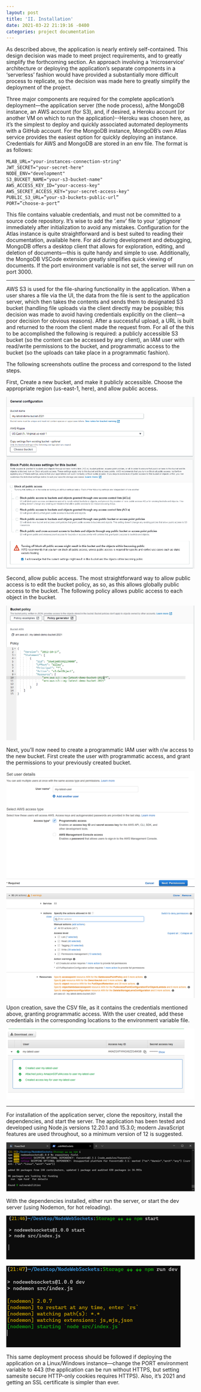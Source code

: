 ```yaml
---
layout: post
title: 'II. Installation'
date: 2021-03-22 21:19:16 -0400
categories: project documentation
---
```


As described above, the application is nearly entirely self-contained. This design decision was made to meet project requirements, and to greatly simplify the forthcoming section.
An approach involving a ‘microservice’ architecture or deploying the application’s separate components in a ‘serverless’ fashion would have provided a substantially more difficult process to replicate, so the decision was made here to greatly simplify the deployment of the project.

Three major components are required for the complete application’s deployment—the application server (the node process), a/the MongoDB instance, an AWS account (for S3), and, if desired, a
Heroku account (or another VM on which to run the application)--Heroku was chosen here, as it’s the simplest to deploy and quickly associated automated deployments with a GitHub account. For
the MongoDB instance, MongoDB’s own Atlas service provides the easiest option for quickly deploying an instance. Credentials for AWS and MongoDB are stored in an env file. The format is as
follows:

```
MLAB_URL="your-instances-connection-string"
JWT_SECRET="your-secret-here"
NODE_ENV="development"
S3_BUCKET_NAME="your-s3-bucket-name"
AWS_ACCESS_KEY_ID="your-access-key"
AWS_SECRET_ACCESS_KEY="your-secret-access-key"
PUBLIC_S3_URL=”your-s3-buckets-public-url”
PORT=”choose-a-port”
```

This file contains valuable credentials, and must not be committed to a source code repository. It’s wise to add the ‘.env’ file to your ‘.gitignore’ immediately after initialization to avoid any mistakes. Configuration for the Atlas instance is quite straightforward and is best suited to reading their documentation, available here. For aid during development and debugging, MongoDB offers a desktop client that allows for exploration, editing, and deletion of documents—this is quite handy and simple to use. Additionally, the MongoDB VSCode extension greatly simplifies quick viewing of documents. If the port environment variable is not set, the server will run on port 3000.

---

AWS S3 is used for the file-sharing functionality in the application. When a user shares a file via the UI, the data from the file is sent to the application server, which then takes the contents and sends them to designated S3 bucket (handling file uploads via the client directly may be possible; this decision was made to avoid having credentials explicitly on the client—a poor decision for obvious reasons). After a successful upload, a URL is built and returned to the room the client made the request from. For all of the this to be accomplished the following is required: a publicly accessible S3 bucket (so the content can be accessed by any client), an IAM user with read/write permissions to the bucket, and programmatic access to the bucket (so the uploads can take place in a programmatic fashion).

The following screenshots outline the process and correspond to the listed steps.

First, Create a new bucket, and make it publicly accessible. Choose the appropriate region (us-east-1, here), and allow public access.

![AWS 1](/assets/images/aws1.PNG)

Second, allow public access. The most straightforward way to allow public access is to edit the bucket policy, as so, as this allows globally public access to the bucket. The following policy allows public access to each object in the bucket.

![AWS 2](/assets/images/aws2.PNG)

Next, you’ll now need to create a programmatic IAM user with r/w access to the new bucket. First create the user with programmatic access, and grant the permissions to your previously created
bucket.

![AWS 3](/assets/images/aws3.PNG)

![AWS 4](/assets/images/aws4.PNG)

Upon creation, save the CSV file, as it contains the credentials mentioned above, granting programmatic access. With the user created, add these credentials in the corresponding locations to
the environment variable file.

![AWS 5](/assets/images/aws5.PNG)

---

For installation of the application server, clone the repository, install the dependencies,
and start the server. The application has been tested and developed using Node.js versions 12.20.1
and 15.3.0; modern JavaScript features are used throughout, so a minimum version of 12 is suggested.

![NPM 1](/assets/images/npm1.PNG)

With the dependencies installed, either run the server, or start the dev server (using Nodemon, for hot reloading).

![NPM 2](/assets/images/npm2.PNG)

![NPM 3](/assets/images/npm3.PNG)

This same deployment process should be followed if deploying the application on a Linux/Windows instance—change the PORT environment variable to 443 (the application can be run without HTTPS,
but setting samesite secure HTTP-only cookies requires HTTPS). Also, it’s 2021 and getting an SSL certificate is simpler than ever.
